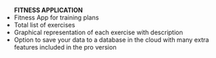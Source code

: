 <ul><b>FITNESS APPLICATION</b>
  <li>Fitness App for training plans</li>
  <li>Total list of exercises</li>
  <li>Graphical representation of each exercise with description</li>
<li>Option to save your data to a database in the cloud with many extra features included in the pro version</li>
</ul>
